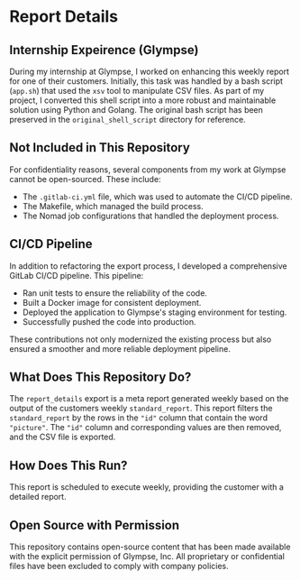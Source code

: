 # Report Details

## Internship Expeirence (Glympse)
During my internship at Glympse, I worked on enhancing this weekly report for one of their customers. Initially, this task was handled by a bash script (`app.sh`) that used the `xsv` tool to manipulate CSV files. As part of my project, I converted this shell script into a more robust and maintainable solution using Python and Golang. The original bash script has been preserved in the `original_shell_script` directory for reference.

## Not Included in This Repository
For confidentiality reasons, several components from my work at Glympse cannot be open-sourced. These include:

* The `.gitlab-ci.yml` file, which was used to automate the CI/CD pipeline.
* The Makefile, which managed the build process.
* The Nomad job configurations that handled the deployment process.

## CI/CD Pipeline
In addition to refactoring the export process, I developed a comprehensive GitLab CI/CD pipeline. This pipeline:

* Ran unit tests to ensure the reliability of the code.
* Built a Docker image for consistent deployment.
* Deployed the application to Glympse's staging environment for testing.
* Successfully pushed the code into production.

These contributions not only modernized the existing process but also ensured a smoother and more reliable deployment pipeline.

## What Does This Repository Do?
The `report_details` export is a meta report generated weekly based on the output of the customers weekly `standard_report`. This report filters the `standard_report` by the rows in the `"id"` column that contain the word `"picture"`. The `"id"` column and corresponding values are then removed, and the CSV file is exported.

## How Does This Run?
This report is scheduled to execute weekly, providing the customer with a detailed report.

## Open Source with Permission

This repository contains open-source content that has been made available with the explicit permission of Glympse, Inc. All proprietary or confidential files have been excluded to comply with company policies.